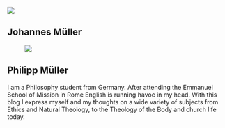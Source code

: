 ![]({{site.baseurl}}/)
## Johannes Müller


<figure>
	<img src="https://bonifatius.github.io/images/philipp-portrait-15.jpg" />
</figure>

## Philipp Müller
I am a Philosophy student from Germany. After attending the Emmanuel School of Mission in Rome English is running havoc in my head. With this blog I express myself and my thoughts on a wide variety of subjects from Ethics and Natural Theology, to the Theology of the Body and church life today.
